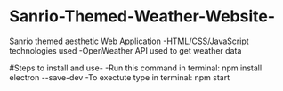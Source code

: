 # Sanrio-Themed-Weather-Website-

Sanrio themed aesthetic Web Application
-HTML/CSS/JavaScript technologies used
-OpenWeather API used to get weather data


#Steps to install and use-
-Run this command in terminal: npm install electron --save-dev
-To exectute type in terminal: npm start
